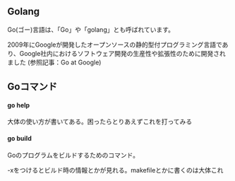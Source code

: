 ## Golang

Go(ゴー)言語は、「Go」や「golang」とも呼ばれています。

2009年にGoogleが開発したオープンソースの静的型付プログラミング言語であり、Google社内におけるソフトウェア開発の生産性や拡張性のために開発されました
(参照記事：Go at Google)

## Goコマンド

#### go help

大体の使い方が書いてある。困ったらとりあえずこれを打ってみる

#### go build

Goのプログラムをビルドするためのコマンド。

-xをつけるとビルド時の情報とかが見れる。makefileとかに書くのは大体これ
